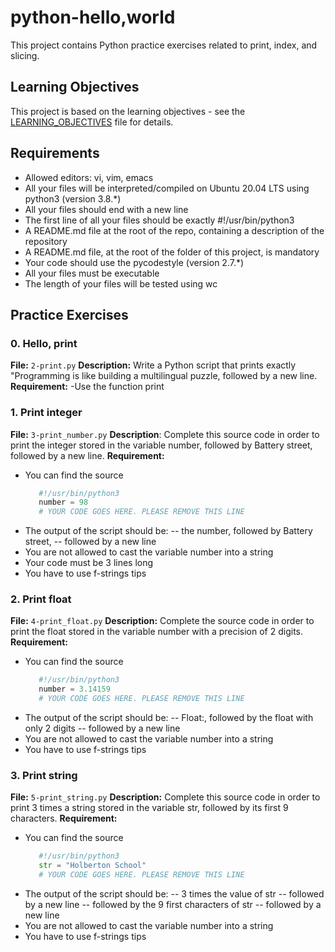 # python-hello,world

This project contains Python practice exercises related to print, index, and slicing.

## Learning Objectives

This project is based on the learning objectives - see the [LEARNING_OBJECTIVES](https://github.com/Goaty-yagi/holbertonschool-higher_level_programming/blob/main/LEANING_OBJECTIVES.md) file for details.

## Requirements
- Allowed editors: vi, vim, emacs
- All your files will be interpreted/compiled on Ubuntu 20.04 LTS using python3 (version 3.8.*)
- All your files should end with a new line
- The first line of all your files should be exactly #!/usr/bin/python3
- A README.md file at the root of the repo, containing a description of the repository
- A README.md file, at the root of the folder of this project, is mandatory
- Your code should use the pycodestyle (version 2.7.*)
- All your files must be executable
- The length of your files will be tested using wc

## Practice Exercises

### 0. Hello, print

**File:** `2-print.py`
**Description:** Write a Python script that prints exactly "Programming is like building a multilingual puzzle, followed by a new line.
**Requirement:** 
-Use the function print

### 1. Print integer

**File:** `3-print_number.py`
**Description**: Complete this source code in order to print the integer stored in the variable number, followed by Battery street, followed by a new line.
**Requirement:**
- You can find the source
  ```python
     #!/usr/bin/python3
     number = 98
     # YOUR CODE GOES HERE. PLEASE REMOVE THIS LINE
  ```
- The output of the script should be:
  -- the number, followed by Battery street,
  -- followed by a new line
- You are not allowed to cast the variable number into a string
- Your code must be 3 lines long
- You have to use f-strings tips
### 2. Print float

**File:** `4-print_float.py`
**Description:** Complete the source code in order to print the float stored in the variable number with a precision of 2 digits.
**Requirement:** 
- You can find the source
  ```python
     #!/usr/bin/python3
     number = 3.14159
     # YOUR CODE GOES HERE. PLEASE REMOVE THIS LINE
  ```
- The output of the script should be:
  -- Float:, followed by the float with only 2 digits
  -- followed by a new line
- You are not allowed to cast the variable number into a string
- You have to use f-strings tips

### 3. Print string

**File:** `5-print_string.py`
**Description:** Complete this source code in order to print 3 times a string stored in the variable str, followed by its first 9 characters.
**Requirement:** 
- You can find the source
  ```python
     #!/usr/bin/python3
     str = "Holberton School"
     # YOUR CODE GOES HERE. PLEASE REMOVE THIS LINE
  ```
- The output of the script should be:
  -- 3 times the value of str
  -- followed by a new line
  -- followed by the 9 first characters of str
  -- followed by a new line
- You are not allowed to cast the variable number into a string
- You have to use f-strings tips